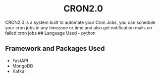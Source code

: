 <h1 align="center">CRON2.0</h1>
CRON2.0 is a system built to automate your Cron Jobs, you can schedule your cron jobs in any timezone or time and also get notification mails on failed cron jobs
##  Language Used
- python

##  Framework and Packages Used
- FastAPI 
- MongoDB 
- Kafka






 
